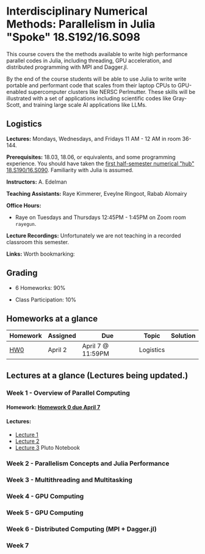 # Interdisciplinary Numerical Methods: Parallelism in Julia "Spoke" 18.S192/16.S098

This course covers the the methods available to write high performance parallel codes in Julia, including threading, GPU acceleration, and distributed programming with MPI and Dagger.jl. 

By the end of the course students will be able to use Julia to write write portable and performant code that scales from their laptop CPUs to GPU-enabled supercomputer clusters like NERSC Perlmutter. These skills will be illustrated with a set of applications including scientific codes like Gray-Scott, and training large scale AI applications like LLMs.

## Logistics

**Lectures:** Mondays, Wednesdays, and Fridays 11 AM - 12 AM in room 36-144.

**Prerequisites:** 18.03, 18.06, or equivalents, and some programming experience. You should have taken the [first half-semester numerical "hub" 18.S190/16.S090](https://github.com/mitmath/numerical_hub). Familiarity with Julia is assumed.

**Instructors:** A. Edelman

**Teaching Assistants:** Raye Kimmerer, Eveylne Ringoot, Rabab Alomairy

**Office Hours:** 
- Raye on Tuesdays and Thursdays 12:45PM - 1:45PM on Zoom room `rayegun`.


**Lecture Recordings:** Unfortunately we are not teaching in a recorded classroom this semester.

**Links:** Worth bookmarking:

## Grading

- 6 Homeworks:  90%

- Class Participation: 10%

## Homeworks at a glance

| Homework                                                        | Assigned | Due    | Topic                                              | Solution                                                                             |
| --------------------------------------------------------------- | -------- | ------ | -------------------------------------------------- | ------------------------------------------------------------------------------------ | 
| [HW0](homework/HW0.pdf) | April 2 | April 7 @ 11:59PM | Logistics |

## Lectures at a glance (Lectures being updated.)

### Week 1 - Overview of Parallel Computing
#### Homework: [Homework 0 due April 7](homework/HW0.pdf)
#### Lectures:
- [Lecture 1](lectures/Undergrad%20Parallel%20%20Computing_%20Lecture%201%203_31_2025.pdf)
- [Lecture 2](lectures/Undergrad%20Parallel%20Lecture%202%204_2_2025.pdf)
- [Lecture 3](https://mitmath.github.io/Parallel-Computing-Spoke/notebooks/PerformantSerialJulia.html) Pluto Notebook

### Week 2 - Parallelism Concepts and Julia Performance

### Week 3 - Multithreading and Multitasking

### Week 4 - GPU Computing

### Week 5 - GPU Computing

### Week 6 - Distributed Computing (MPI + Dagger.jl)

### Week 7
